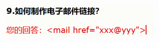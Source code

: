 ![输入图片说明](/imgs/2024-05-15/ilmaeSmJ3ACft8TO.png)


<!--stackedit_data:
eyJoaXN0b3J5IjpbNjgzNjM3MTM4XX0=
-->